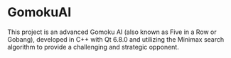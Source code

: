 # GomokuAI
This project is an advanced Gomoku AI (also known as Five in a Row or Gobang), developed in C++ with Qt 6.8.0 and utilizing the Minimax search algorithm to provide a challenging and strategic opponent.

